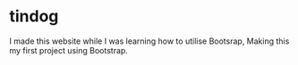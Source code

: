 # tindog
I made this website while I was learning how to utilise Bootsrap, Making this my first project using Bootstrap.

